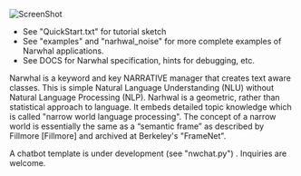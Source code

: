﻿![ScreenShot](https://github.com/peterwaksman/Narwhal/blob/master/DOCS/CLogo.png)


 - See "QuickStart.txt" for tutorial sketch 
 - See "examples" and "narhwal_noise" for more complete examples of Narwhal applications.
 - See DOCS for Narwhal specification, hints for debugging, etc.


Narwhal is a keyword and key NARRATIVE manager that creates text aware classes. This is simple Natural Language Understanding (NLU) without Natural Language Processing (NLP). Narhwal is a geometric, rather than statistical approach to language. It embeds detailed topic knowledge which is called "narrow world language processing". The concept of a narrow world is essentially the same as a “semantic frame” as described by Fillmore [Fillmore] and archived at Berkeley's "FrameNet".

A chatbot template is under development (see "nwchat.py") . Inquiries are welcome.